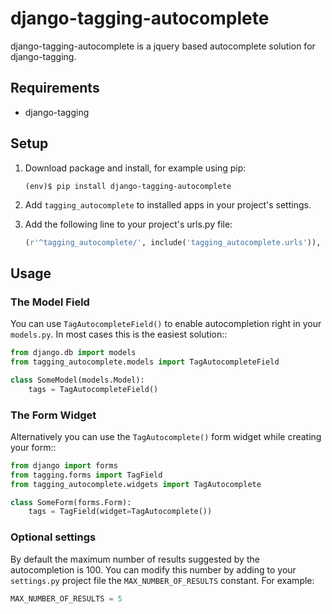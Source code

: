 # django-tagging-autocomplete

django-tagging-autocomplete is a jquery based autocomplete solution for
django-tagging.

## Requirements

- django-tagging

## Setup

1. Download package and install, for example using pip:

    ```
    (env)$ pip install django-tagging-autocomplete
    ```

2. Add `tagging_autocomplete` to installed apps in your project's settings.
3. Add the following line to your project's urls.py file:

    ```python
    (r'^tagging_autocomplete/', include('tagging_autocomplete.urls')),
    ```

## Usage

### The Model Field

You can use `TagAutocompleteField()` to enable autocompletion right in your
`models.py`. In most cases this is the easiest solution::

```python
from django.db import models
from tagging_autocomplete.models import TagAutocompleteField

class SomeModel(models.Model):
    tags = TagAutocompleteField()
```

### The Form Widget

Alternatively you can use the `TagAutocomplete()` form widget while creating
your form::

```python
from django import forms
from tagging.forms import TagField
from tagging_autocomplete.widgets import TagAutocomplete

class SomeForm(forms.Form):
    tags = TagField(widget=TagAutocomplete())
```

### Optional settings

By default the maximum number of results suggested by the autocompletion is 100.
You can modify this number by adding to your `settings.py` project file the `MAX_NUMBER_OF_RESULTS` constant.
For example:

```python
MAX_NUMBER_OF_RESULTS = 5
```
